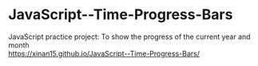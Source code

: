 # JavaScript--Time-Progress-Bars
JavaScript practice project: To show the progress of the current year and month
<br>https://xinan15.github.io/JavaScript--Time-Progress-Bars/
